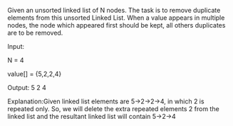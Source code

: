 Given an unsorted linked list of N nodes. The task is to remove duplicate elements from this unsorted Linked List. When a value appears in multiple nodes, the node which appeared first should be kept, all others duplicates are to be removed.

Input:

N = 4

value[] = {5,2,2,4}

Output: 5 2 4

Explanation:Given linked list elements are
5->2->2->4, in which 2 is repeated only.
So, we will delete the extra repeated
elements 2 from the linked list and the
resultant linked list will contain 5->2->4
